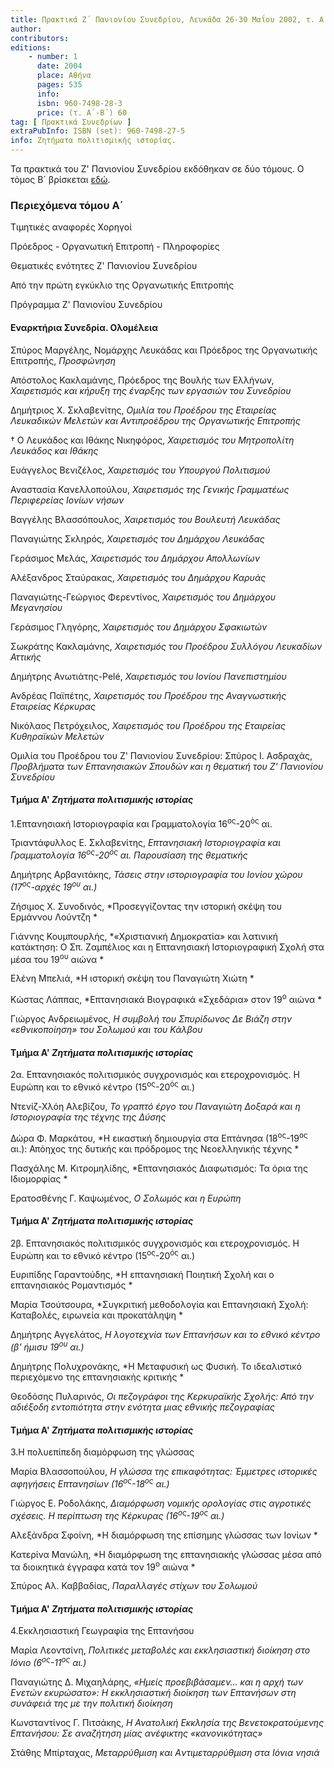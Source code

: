 ```yaml
---
title: Πρακτικά Ζ΄ Πανιονίου Συνεδρίου, Λευκάδα 26-30 Μαΐου 2002, τ. Α΄
author: 
contributors: 
editions: 
    - number: 1
      date: 2004
      place: Αθήνα
      pages: 535
      info: 
      isbn: 960-7498-28-3
      price: (τ. Α´-Β´) 60
tag: [ Πρακτικά Συνεδρίων ]
extraPubInfo: ISBN (set): 960-7498-27-5
info: Ζητήματα πολιτισμικής ιστορίας.
---
```


Τα πρακτικά του Ζ' Πανιονίου Συνεδρίου εκδόθηκαν σε δύο τόμους. Ο τόμος Β´ βρίσκεται [εδώ](/publications/praktika_synedriwn/praktika_synedriou_07_b.html).

### Περιεχόμενα τόμου Α´

Τιμητικές αναφορές Χορηγοί

Πρόεδρος - Οργανωτική Επιτροπή - Πληροφορίες 

Θεματικές ενότητες Ζ' Πανιονίου Συνεδρίου 

Από την πρώτη εγκύκλιο της Οργανωτικής Επιτροπής 

Πρόγραμμα Ζ' Πανιονίου Συνεδρίου

#### Εναρκτήρια Συνεδρία. Ολομέλεια 

Σπύρος Μαργέλης, Νομάρχης Λευκάδας και Πρόεδρος της Οργανωτικής Επιτροπής, *Προσφώνηση*

Απόστολος Κακλαμάνης, Πρόεδρος της Βουλής των Ελλήνων, *Χαιρετισμός και κήρυξη της έναρξης των εργασιών του Συνεδρίου*

Δημήτριος Χ. Σκλαβενίτης, *Ομιλία του Προέδρου της Εταιρείας Λευκαδικών Μελετών και Αντιπροέδρου της Οργανωτικής Επιτροπής*

† Ο Λευκάδος και Ιθάκης Νικηφόρος, *Χαιρετισμός του Μητροπολίτη Λευκάδος και Ιθάκης*

Ευάγγελος Βενιζέλος, *Χαιρετισμός του Υπουργού Πολιτισμού*

Αναστασία Κανελλοπούλου, *Χαιρετισμός της Γενικής Γραμματέως Περιφερείας Ιονίων νήσων*

Βαγγέλης Βλασσόπουλος, *Χαιρετισμός του Βουλευτή Λευκάδας*

Παναγιώτης Σκληρός, *Χαιρετισμός του Δημάρχου Λευκάδας*

Γεράσιμος Μελάς, *Χαιρετισμός του Δημάρχου Απολλωνίων*

Αλέξανδρος Σταύρακας, *Χαιρετισμός του Δημάρχου Καρυάς*

Παναγιώτης-Γεώργιος Φερεντίνος, *Χαιρετισμός του Δημάρχου Μεγανησίου*

Γεράσιμος Γληγόρης, *Χαιρετισμός του Δημάρχου Σφακιωτών*

Σωκράτης Κακλαμάνης, *Χαιρετισμός του Προέδρου Συλλόγου Λευκαδίων Αττικής*

Δημήτρης Ανωτιάτης-Pelé, *Χαιρετισμός του Ιονίου Πανεπιστημίου*

Ανδρέας Παϊπέτης, *Χαιρετισμός του Προέδρου της Αναγνωστικής Εταιρείας Κέρκυρας*

Νικόλαος Πετρόχειλος, *Χαιρετισμός του Προέδρου της Εταιρείας Κυθηραϊκών Μελετών*

Ομιλία του Προέδρου του Ζ' Πανιονίου Συνεδρίου: Σπύρος Ι. Ασδραχάς, *Προβλήματα των Επτανησιακών Σπουδών και η θεματική του Ζ' Πανιονίου Συνεδρίου*

#### Τμήμα Α' *Ζητήματα πολιτισμικής ιστορίας*

1.Επτανησιακή Ιστοριογραφία και Γραμματολογία 16<sup>ος</sup>-20<sup>ός</sup> αι.

Τριαντάφυλλος Ε. Σκλαβενίτης, *Επτανησιακή Ιστοριογραφία και Γραμματολογία 16<sup>ος</sup>-20<sup>ός</sup> αι. Παρουσίαση της θεματικής*

Δημήτρης Αρβανιτάκης, *Τάσεις στην ιστοριογραφία του Ιονίου χώρου \(17<sup>ος</sup>-αρχές 19<sup>ου</sup> αι.\)*

Ζήσιμος Χ. Συνοδινός, *Προσεγγίζοντας την ιστορική σκέψη του Ερμάννου Λούντζη *

Γιάννης Κουμπουρλής, *«Χριστιανική Δημοκρατία» και λατινική κατάκτηση: Ο Σπ. Ζαμπέλιος και η Επτανησιακή Ιστοριογραφική Σχολή στα μέσα του 19<sup>ου</sup> αιώνα *

Ελένη Μπελιά, *Η ιστορική σκέψη του Παναγιώτη Χιώτη *

Κώστας Λάππας, *Επτανησιακά Βιογραφικά «Σχεδάρια» στον 19<sup>ο</sup> αιώνα *

Γιώργος Ανδρειωμένος, *Η συμβολή του Σπυρίδωνος Δε Βιάζη στην «εθνικοποίηση» του Σολωμού και του Κάλβου*

#### Τμήμα Α' *Ζητήματα πολιτισμικής ιστορίας*

2α. Επτανησιακός πολιτισμικός συγχρονισμός και ετεροχρονισμός. Η Ευρώπη και το εθνικό κέντρο \(15<sup>ος</sup>-20<sup>ός</sup> αι.\)

Ντενίζ-Χλόη Αλεβίζου, *Το γραπτό έργο του Παναγιώτη Δοξαρά και η Ιστοριογραφία της τέχνης της Δύσης*

Δώρα Φ. Μαρκάτου, *Η εικαστική δημιουργία στα Επτάνησα \(18<sup>ος</sup>-19<sup>ος</sup> αι.\): Απόηχος της δυτικής και πρόδρομος της Νεοελληνικής τέχνης *

Πασχάλης Μ. Κιτρομηλίδης, *Επτανησιακός Διαφωτισμός: Τα όρια της Ιδιομορφίας *

Ερατοσθένης Γ. Καψωμένος, *Ο Σολωμός και η Ευρώπη*

#### Τμήμα Α' *Ζητήματα πολιτισμικής ιστορίας*

2β. Επτανησιακός πολιτισμικός συγχρονισμός και ετεροχρονισμός. Η Ευρώπη και το εθνικό κέντρο \(15<sup>ος</sup>-20<sup>ός</sup> αι.\)

Ευριπίδης Γαραντούδης, *Η επτανησιακή Ποιητική Σχολή και ο επτανησιακός Ρομαντισμός *

Μαρία Τσούτσουρα, *Συγκριτική μεθοδολογία και Επτανησιακή Σχολή: Καταβολές, ειρωνεία και προκατάληψη *

Δημήτρης Αγγελάτος, *Η λογοτεχνία των Επτανήσων και το εθνικό κέντρο \(β' ήμισυ 19<sup>ου</sup> αι.\)* 

Δημήτρης Πολυχρονάκης, *Η Μεταφυσική ως Φυσική. Το ιδεαλιστικό περιεχόμενο της επτανησιακής κριτικής *

Θεοδόσης Πυλαρινός, *Οι πεζογράφοι της Κερκυραϊκής Σχολής: Από την αδιέξοδη εντοπιότητα στην ενότητα μιας εθνικής πεζογραφίας*

#### Τμήμα Α' *Ζητήματα πολιτισμικής ιστορίας*

3.Η πολυεπίπεδη διαμόρφωση της γλώσσας 

Μαρία Βλασσοπούλου, *Η γλώσσα της επικαφότητας: Έμμετρες ιστορικές αφηγήσεις Επτανησίων \(16<sup>ος</sup>-18<sup>ος</sup> αι.\)* 

Γιώργος Ε. Ροδολάκης, *Διαμόρφωση νομικής ορολογίας στις αγροτικές σχέσεις. Η περίπτωση της Κέρκυρας \(16<sup>ος</sup>-19<sup>ος</sup> αι.\)* 

Αλεξάνδρα Σφοίνη, *Η διαμόρφωση της επίσημης γλώσσας των Ιονίων *

Κατερίνα Μανώλη, *Η διαμόρφωση της επτανησιακής γλώσσας μέσα από τα διοικητικά έγγραφα κατά τον 19<sup>ο</sup> αιώνα *

Σπύρος Αλ. Καββαδίας, *Παραλλαγές στίχων του Σολωμού*

#### Τμήμα Α' *Ζητήματα πολιτισμικής ιστορίας*

4.Εκκλησιαστική Γεωγραφία της Επτανήσου 

Μαρία Λεοντσίνη, *Πολιτικές μεταβολές και εκκλησιαστική διοίκηση στο Ιόνιο \(6<sup>ος</sup>-11<sup>ος</sup> αι.\)* 

Παναγιώτης Δ. Μιχαηλάρης, *«Ημείς προεβιβάσαμεν... και η αρχή των Ενετών εκυρώσατο»: Η εκκλησιαστική διοίκηση των Επτανήσων στη συνάφειά της με την πολιτική διοίκηση*

Κωνσταντίνος Γ. Πιτσάκης, *Η Ανατολική Εκκλησία της Βενετοκρατούμενης Επτανήσου: Σε αναζήτηση μίας ανέφικτης «κανονικότητας»*

Στάθης Μπίρταχας, *Μεταρρύθμιση και Aντιμεταρρύθμιση στα Ιόνια νησιά*
